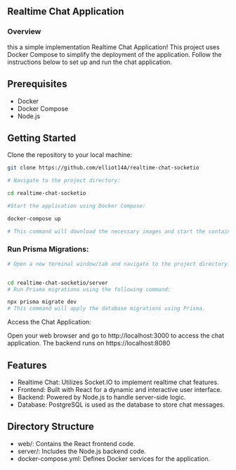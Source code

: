 ## Realtime Chat Application

### Overview

this a simple implementation Realtime Chat Application! This project uses Docker Compose to simplify the deployment of the application. Follow the instructions below to set up and run the chat application.

## Prerequisites

- Docker
- Docker Compose
- Node.js

## Getting Started

Clone the repository to your local machine:

```bash
git clone https://github.com/elliot14A/realtime-chat-socketio

# Navigate to the project directory:

cd realtime-chat-socketio

#Start the application using Docker Compose:

docker-compose up

# This command will download the necessary images and start the containers for the application.

```

### Run Prisma Migrations:

```bash
# Open a new terminal window/tab and navigate to the project directory:


cd realtime-chat-socketio/server
# Run Prisma migrations using the following command:

npx prisma migrate dev
# This command will apply the database migrations using Prisma.
```

Access the Chat Application:

Open your web browser and go to http://localhost:3000 to access the chat application.
The backend runs on https://localhost:8080

## Features

- Realtime Chat: Utilizes Socket.IO to implement realtime chat features.
- Frontend: Built with React for a dynamic and interactive user interface.
- Backend: Powered by Node.js to handle server-side logic.
- Database: PostgreSQL is used as the database to store chat messages.

## Directory Structure

- web/: Contains the React frontend code.
- server/: Includes the Node.js backend code.
- docker-compose.yml: Defines Docker services for the application.
